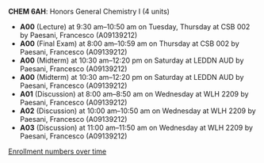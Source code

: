 **CHEM 6AH**: Honors General Chemistry I (4 units)

- **A00** (Lecture) at 9:30 am–10:50 am on Tuesday, Thursday at CSB 002 by Paesani, Francesco (A09139212)
- **A00** (Final Exam) at 8:00 am–10:59 am on Thursday at CSB 002 by Paesani, Francesco (A09139212)
- **A00** (Midterm) at 10:30 am–12:20 pm on Saturday at LEDDN AUD by Paesani, Francesco (A09139212)
- **A00** (Midterm) at 10:30 am–12:20 pm on Saturday at LEDDN AUD by Paesani, Francesco (A09139212)
- **A01** (Discussion) at 8:00 am–8:50 am on Wednesday at WLH 2209 by Paesani, Francesco (A09139212)
- **A02** (Discussion) at 10:00 am–10:50 am on Wednesday at WLH 2209 by Paesani, Francesco (A09139212)
- **A03** (Discussion) at 11:00 am–11:50 am on Wednesday at WLH 2209 by Paesani, Francesco (A09139212)

[Enrollment numbers over time](./CHEM6AH.tsv)
